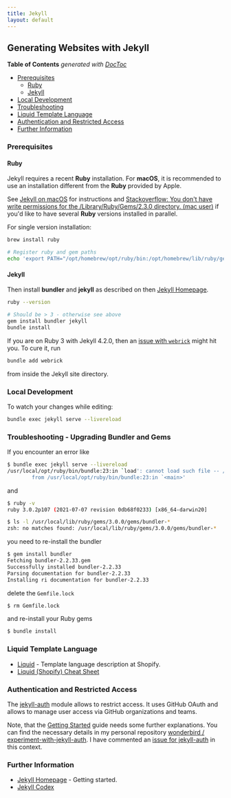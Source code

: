 ```yaml
---
title: Jekyll
layout: default
---
```

## Generating Websites with Jekyll

<!-- doctoc --maxlevel 4 /Users/stefan/source/wonderbird/wonderbird.github.io/_pages/software-crafting/static-websites/jekyll.md -->
<!-- START doctoc generated TOC please keep comment here to allow auto update -->
<!-- DON'T EDIT THIS SECTION, INSTEAD RE-RUN doctoc TO UPDATE -->
**Table of Contents**  *generated with [DocToc](https://github.com/thlorenz/doctoc)*

- [Prerequisites](#prerequisites)
  - [Ruby](#ruby)
  - [Jekyll](#jekyll)
- [Local Development](#local-development)
- [Troubleshooting](#troubleshooting)
- [Liquid Template Language](#liquid-template-language)
- [Authentication and Restricted Access](#authentication-and-restricted-access)
- [Further Information](#further-information)

<!-- END doctoc generated TOC please keep comment here to allow auto update -->

### Prerequisites

#### Ruby

Jekyll requires a recent **Ruby** installation. For **macOS**, it is recommended to use an installation different from the **Ruby** provided by Apple.

See [Jekyll on macOS](https://jekyllrb.com/docs/installation/macos/) for instructions and [Stackoverflow: You don't have write permissions for the /Library/Ruby/Gems/2.3.0 directory. (mac user)](https://stackoverflow.com/questions/51126403/you-dont-have-write-permissions-for-the-library-ruby-gems-2-3-0-directory-ma) if you'd like to have several **Ruby** versions installed in parallel.

For single version installation:

```sh
brew install ruby

# Register ruby and gem paths
echo 'export PATH="/opt/homebrew/opt/ruby/bin:/opt/homebrew/lib/ruby/gems/3.0.0/bin:$PATH"' >> ~/.zshrc
```

#### Jekyll

Then install **bundler** and **jekyll** as described on then [Jekyll Homepage](https://jekyllrb.com/).

```sh
ruby --version

# Should be > 3 - otherwise see above
gem install bundler jekyll
bundle install
```

If you are on Ruby 3 with Jekyll 4.2.0, then an [issue with `webrick`](https://github.com/jekyll/jekyll/issues/8523) might hit you. To cure it, run

```sh
bundle add webrick
```

from inside the Jekyll site directory.

### Local Development

To watch your changes while editing:

```sh
bundle exec jekyll serve --livereload
```

### Troubleshooting - Upgrading Bundler and Gems

If you encounter an error like

```sh
$ bundle exec jekyll serve --livereload
/usr/local/opt/ruby/bin/bundle:23:in `load': cannot load such file -- /usr/local/lib/ruby/gems/3.0.0/gems/bundler-2.2.20/exe/bundle (LoadError)
        from /usr/local/opt/ruby/bin/bundle:23:in `<main>'
```

and

```sh
$ ruby -v     
ruby 3.0.2p107 (2021-07-07 revision 0db68f0233) [x86_64-darwin20]

$ ls -l /usr/local/lib/ruby/gems/3.0.0/gems/bundler-*
zsh: no matches found: /usr/local/lib/ruby/gems/3.0.0/gems/bundler-*
```

you need to re-install the bundler

```sh
$ gem install bundler
Fetching bundler-2.2.33.gem
Successfully installed bundler-2.2.33
Parsing documentation for bundler-2.2.33
Installing ri documentation for bundler-2.2.33
```

delete the `Gemfile.lock`

```sh
$ rm Gemfile.lock
```

and re-install your Ruby gems

```sh
$ bundle install
```

### Liquid Template Language

- [Liquid](https://shopify.github.io/liquid/) - Template language description at Shopify.
- [Liquid (Shopify) Cheat Sheet](https://www.shopify.com/partners/shopify-cheat-sheet)

### Authentication and Restricted Access

The [jekyll-auth](https://github.com/benbalter/jekyll-auth) module allows to restrict access. It uses GitHub OAuth and allows to manage user access via GitHub organizations and teams.

Note, that the [Getting Started](https://github.com/benbalter/jekyll-auth/blob/master/docs/getting-started.md) guide needs some further explanations. You can find the necessary details in my personal repository [wonderbird / experiment-with-jekyll-auth](https://github.com/wonderbird/experiment-with-jekyll-auth). I have commented an [issue for jekyll-auth](https://github.com/benbalter/jekyll-auth/issues/141#issuecomment-870213536) in this context.

### Further Information

- [Jekyll Homepage](https://jekyllrb.com/) - Getting started.
- [Jekyll Codex](https://jekyllcodex.org/)
